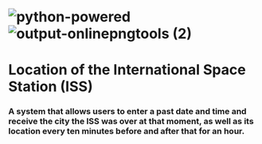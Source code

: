 # ![python-powered](https://user-images.githubusercontent.com/66405924/144183371-e6166bf1-5db1-4855-9ecc-a0dfe9c8d19e.gif)![output-onlinepngtools (2)](https://user-images.githubusercontent.com/66405924/144346037-d054ae86-8b92-4aeb-a9a2-864690869438.png)
# Location of the International Space Station (ISS)
###  A system that allows users to enter a past date and time and receive the city the ISS was over at that moment, as well as its location every ten minutes before and after that for an hour.
